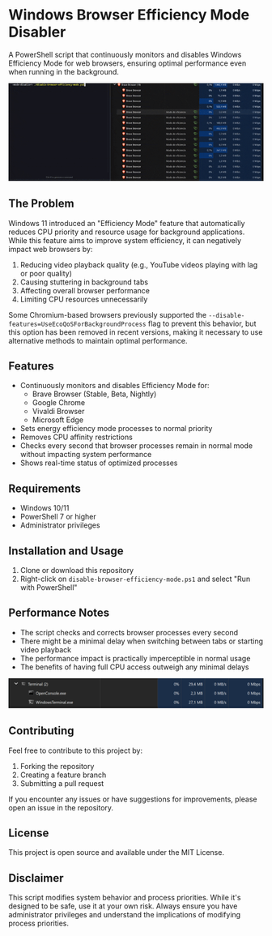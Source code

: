 # Windows Browser Efficiency Mode Disabler

A PowerShell script that continuously monitors and disables Windows Efficiency Mode for web browsers, ensuring optimal performance even when running in the background.

![Script Running](images/script-running.gif)


## The Problem

Windows 11 introduced an "Efficiency Mode" feature that automatically reduces CPU priority and resource usage for background applications. While this feature aims to improve system efficiency, it can negatively impact web browsers by:

1. Reducing video playback quality (e.g., YouTube videos playing with lag or poor quality)
2. Causing stuttering in background tabs
3. Affecting overall browser performance
4. Limiting CPU resources unnecessarily

Some Chromium-based browsers previously supported the `--disable-features=UseEcoQoSForBackgroundProcess` flag to prevent this behavior, but this option has been removed in recent versions, making it necessary to use alternative methods to maintain optimal performance.

## Features

- Continuously monitors and disables Efficiency Mode for:
    - Brave Browser (Stable, Beta, Nightly)  
    - Google Chrome
    - Vivaldi Browser
    - Microsoft Edge
- Sets energy efficiency mode processes to normal priority
- Removes CPU affinity restrictions
- Checks every second that browser processes remain in normal mode without impacting system performance
- Shows real-time status of optimized processes

## Requirements

- Windows 10/11
- PowerShell 7 or higher
- Administrator privileges

## Installation and Usage

1. Clone or download this repository
2. Right-click on `disable-browser-efficiency-mode.ps1` and select "Run with PowerShell"


## Performance Notes

- The script checks and corrects browser processes every second
- There might be a minimal delay when switching between tabs or starting video playback
- The performance impact is practically imperceptible in normal usage
- The benefits of having full CPU access outweigh any minimal delays

![Script Resources usage](images/script-resources-usage.png)

## Contributing

Feel free to contribute to this project by:
1. Forking the repository
2. Creating a feature branch
3. Submitting a pull request

If you encounter any issues or have suggestions for improvements, please open an issue in the repository.

## License

This project is open source and available under the MIT License.

## Disclaimer

This script modifies system behavior and process priorities. While it's designed to be safe, use it at your own risk. Always ensure you have administrator privileges and understand the implications of modifying process priorities. 